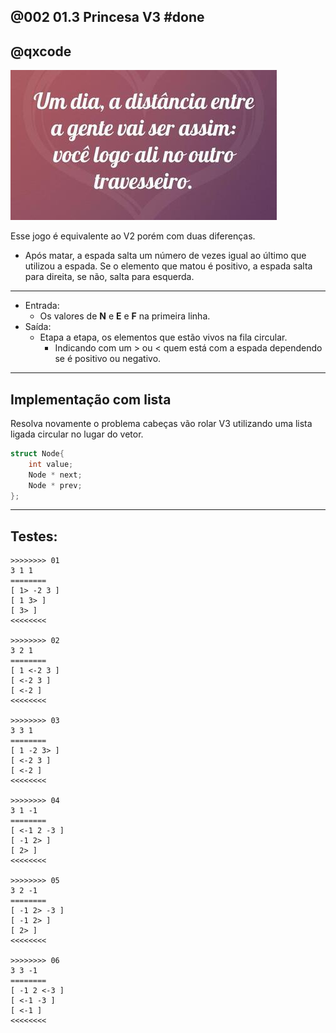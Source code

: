 ## @002 01.3 Princesa V3                     #done
## @qxcode

[![](__capa.jpg)](https://www.youtube.com/watch?v=uCsD3ZGzMgE)


Esse jogo é equivalente ao V2 porém com duas diferenças.
- Após matar, a espada salta um número de vezes igual ao último que utilizou a espada. Se o elemento que matou é positivo, a espada salta para direita, se não, salta para esquerda.

---
- Entrada:
    - Os valores de **N** e **E** e **F** na primeira linha.
- Saída:
    - Etapa a etapa, os elementos que estão vivos na fila circular.
        - Indicando com um > ou < quem está com a espada dependendo se é positivo ou negativo.


---
## Implementação com lista

Resolva novamente o problema cabeças vão rolar V3 utilizando uma lista ligada circular no lugar do vetor.

```c
struct Node{
    int value;
    Node * next;
    Node * prev;
};

```

---
## Testes:

```
>>>>>>>> 01
3 1 1
========
[ 1> -2 3 ]
[ 1 3> ]
[ 3> ]
<<<<<<<<

>>>>>>>> 02
3 2 1
========
[ 1 <-2 3 ]
[ <-2 3 ]
[ <-2 ]
<<<<<<<<

>>>>>>>> 03
3 3 1
========
[ 1 -2 3> ]
[ <-2 3 ]
[ <-2 ]
<<<<<<<<

>>>>>>>> 04
3 1 -1
========
[ <-1 2 -3 ]
[ -1 2> ]
[ 2> ]
<<<<<<<<

>>>>>>>> 05
3 2 -1
========
[ -1 2> -3 ]
[ -1 2> ]
[ 2> ]
<<<<<<<<

>>>>>>>> 06
3 3 -1
========
[ -1 2 <-3 ]
[ <-1 -3 ]
[ <-1 ]
<<<<<<<<

```


